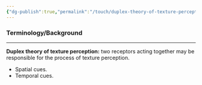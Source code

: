 ```yaml
---
{"dg-publish":true,"permalink":"/touch/duplex-theory-of-texture-perception/","tags":["cognitivescience","touch"]}
---
```


### **Terminology/Background**
---
**Duplex theory of texture perception:** two receptors acting together may be responsible for the process of texture perception.
- Spatial cues.
- Temporal cues.